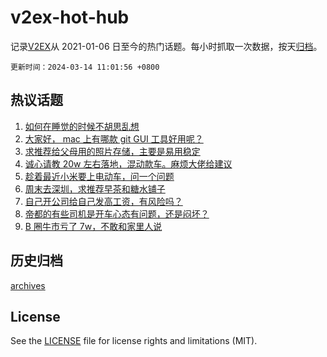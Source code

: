 # v2ex-hot-hub

 记录[V2EX](https://www.v2ex.com/)从 2021-01-06 日至今的热门话题。每小时抓取一次数据，按天[归档](archives)。

`更新时间：2024-03-14 11:01:56 +0800`

## 热议话题

1. [如何在睡觉的时候不胡思乱想](https://www.v2ex.com/t/1023202)
1. [大家好， mac 上有哪款 git GUI 工具好用呢？](https://www.v2ex.com/t/1023248)
1. [求推荐给父母用的照片存储，主要是易用稳定](https://www.v2ex.com/t/1023462)
1. [诚心请教 20w 左右落地，混动款车。麻烦大佬给建议](https://www.v2ex.com/t/1023289)
1. [趁着最近小米要上电动车，问一个问题](https://www.v2ex.com/t/1023245)
1. [周末去深圳，求推荐早茶和糖水铺子](https://www.v2ex.com/t/1023277)
1. [自己开公司给自己发高工资，有风险吗？](https://www.v2ex.com/t/1023232)
1. [帝都的有些司机是开车心态有问题，还是闷坏？](https://www.v2ex.com/t/1023485)
1. [B 圈牛市亏了 7w，不敢和家里人说](https://www.v2ex.com/t/1023489)

## 历史归档

[archives](archives)

## License

See the [LICENSE](LICENSE) file for license rights and limitations (MIT).

